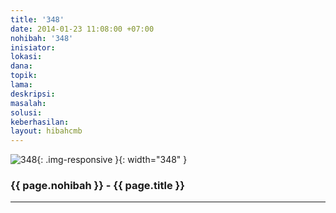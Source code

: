 ```yaml
---
title: '348'
date: 2014-01-23 11:08:00 +07:00
nohibah: '348'
inisiator: 
lokasi: 
dana: 
topik: 
lama: 
deskripsi: 
masalah: 
solusi: 
keberhasilan: 
layout: hibahcmb
---
```


![348](/static/img/hibahcmb/348.png){: .img-responsive }{: width="348" }

### {{ page.nohibah }} - {{ page.title }}

---
